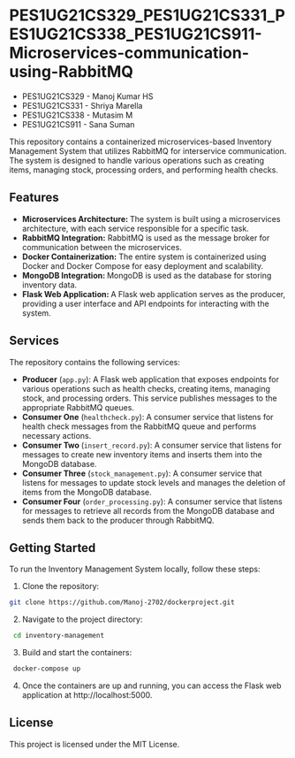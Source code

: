 # PES1UG21CS329_PES1UG21CS331_PES1UG21CS338_PES1UG21CS911-Microservices-communication-using-RabbitMQ

- PES1UG21CS329 - Manoj Kumar HS
- PES1UG21CS331 - Shriya Marella
- PES1UG21CS338 - Mutasim M
- PES1UG21CS911 - Sana Suman

This repository contains a containerized microservices-based Inventory Management System that utilizes RabbitMQ for interservice communication. The system is designed to handle various operations such as creating items, managing stock, processing orders, and performing health checks.


## Features
- <b>Microservices Architecture: </b>The system is built using a microservices architecture, with each service responsible for a specific task.
- <b>RabbitMQ Integration:</b> RabbitMQ is used as the message broker for communication between the microservices.
- <b>Docker Containerization:</b> The entire system is containerized using Docker and Docker Compose for easy deployment and scalability.
- <b>MongoDB Integration: </b>MongoDB is used as the database for storing inventory data.
- <b>Flask Web Application: </b>A Flask web application serves as the producer, providing a user interface and API endpoints for interacting with the system.

## Services
The repository contains the following services:

- <b>Producer</b> (```app.py```): A Flask web application that exposes endpoints for various operations such as health checks, creating items, managing stock, and processing orders. This service publishes messages to the appropriate RabbitMQ queues.
- <b>Consumer One</b> (```healthcheck.py```): A consumer service that listens for health check messages from the RabbitMQ queue and performs necessary actions.
- <b>Consumer Two </b>(```insert_record.py```): A consumer service that listens for messages to create new inventory items and inserts them into the MongoDB database.
- <b>Consumer Three</b> (```stock_management.py```): A consumer service that listens for messages to update stock levels and manages the deletion of items from the MongoDB database.
- <b>Consumer Four</b> (```order_processing.py```): A consumer service that listens for messages to retrieve all records from the MongoDB database and sends them back to the producer through RabbitMQ.

## Getting Started
To run the Inventory Management System locally, follow these steps:

1. Clone the repository: 
```bash
git clone https://github.com/Manoj-2702/dockerproject.git
```
2. Navigate to the project directory:
```bash
 cd inventory-management
```
3. Build and start the containers:
```bash
 docker-compose up
```
4. Once the containers are up and running, you can access the Flask web application at http://localhost:5000.

## License
This project is licensed under the MIT License.